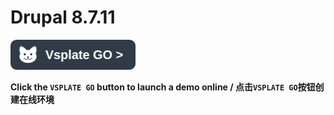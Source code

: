# Drupal 8.7.11

<a href="https://www.vsplate.com/?docker-compose=https://github.com/vsplate/dcenvs/drupal/8.7.11"><img alt="VSPLATE GO" src="https://raw.githubusercontent.com/vsplate/images/master/vsgo_btn.png" width="200px"></a>

**Click the `VSPLATE GO` button to launch a demo online / 点击`VSPLATE GO`按钮创建在线环境**